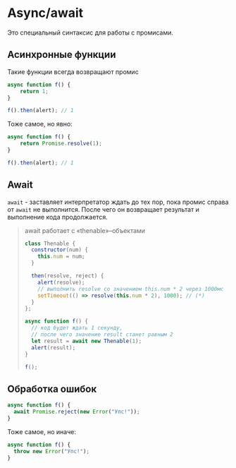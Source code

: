 # Async/await

Это специальный синтаксис для работы с промисами.

## Асинхронные функции

Такие функции всегда возвращают промис

```js
async function f() {
    return 1;
}

f().then(alert); // 1
```

Тоже самое, но явно:

```js
async function f() {
    return Promise.resolve(1);
}

f().then(alert); // 1
```

## Await

`await` - заставляет интерпретатор ждать до тех пор, пока промис справа от `await` не выполнится. После чего он
возвращает результат и выполнение кода продолжается.

> await работает с «thenable»–объектами
>
> ```js
> class Thenable {
>   constructor(num) {
>     this.num = num;
>   }
> 
>   then(resolve, reject) {
>     alert(resolve);
>     // выполнить resolve со значением this.num * 2 через 1000мс
>     setTimeout(() => resolve(this.num * 2), 1000); // (*)
>   }
> };
>
> async function f() {
>   // код будет ждать 1 секунду,
>   // после чего значение result станет равным 2
>   let result = await new Thenable(1);
>   alert(result);
> }
>
> f();
> ```

## Обработка ошибок

```js
async function f() {
  await Promise.reject(new Error("Упс!"));
}
```

Тоже самое, но иначе:
```js
async function f() {
  throw new Error("Упс!");
}
```

